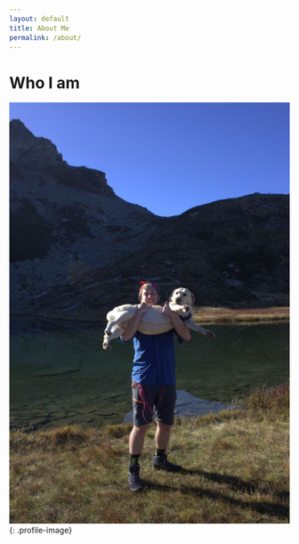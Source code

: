 ```yaml
---
layout: default
title: About Me
permalink: /about/
---
```


# Who I am

![La tua foto](/assets/images/me_w_zuel.jpg){: .profile-image}

<!-- Ciao! Sono [Il Tuo Nome], uno sviluppatore appassionato con esperienza in [le tue specializzazioni].

## La Mia Storia

[Racconta la tua storia professionale, formazione, passioni...]

## Competenze Tecniche

### Linguaggi di Programmazione
- Python
- JavaScript/TypeScript
- Java
- [Altri linguaggi...]

### Framework e Tecnologie
- React/Vue.js
- Node.js
- Django/Flask
- [Altri framework...]

### Strumenti e Metodologie
- Git/GitHub
- Docker
- Agile/Scrum
- [Altri strumenti...]

## Cosa Mi Motiva

[Parla delle tue passioni, obiettivi, valori...]

## Contatti

- **Email:** [tua-email@esempio.com](mailto:tua-email@esempio.com)
- **GitHub:** [github.com/il-tuo-username](https://github.com/il-tuo-username)
- **LinkedIn:** [linkedin.com/in/il-tuo-profilo](https://linkedin.com/in/il-tuo-profilo) -->